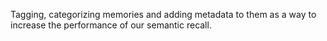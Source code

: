 Tagging, categorizing memories and adding metadata to them as a way to increase the performance of our semantic recall.
